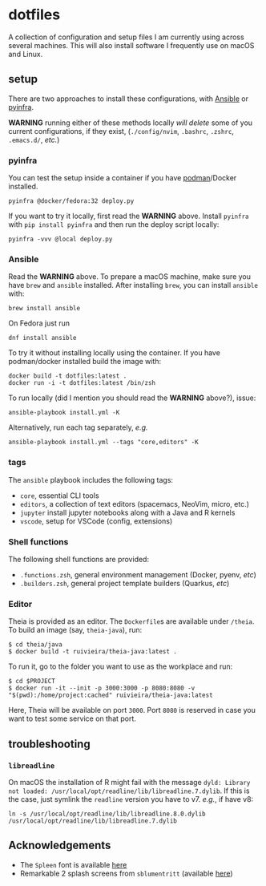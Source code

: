 # dotfiles

A collection of configuration and setup files I am currently using across several machines. This will also install software I frequently use on macOS and Linux.

## setup

There are two approaches to install these configurations, with [Ansible](https://www.ansible.com/) or [pyinfra](https://pyinfra.com/).

**WARNING** running either of these methods locally _will delete_ some of you current configurations,
if they exist, (`./config/nvim`, `.bashrc`, `.zshrc`, `.emacs.d/`, _etc._)

### pyinfra

You can test the setup inside a container if you have [podman](https://podman.io/)/Docker installed.

```shell
pyinfra @docker/fedora:32 deploy.py
```

If you want to try it locally, first read the **WARNING** above.
Install `pyinfra` with `pip install pyinfra` and then run the deploy script locally:

```shell
pyinfra -vvv @local deploy.py
```

### Ansible

Read the **WARNING** above.
To prepare a macOS machine, make sure you have `brew` and `ansible` installed.
After installing `brew`, you can install `ansible` with:

```shell
brew install ansible
```

On Fedora just run

```shell
dnf install ansible
```

To try it without installing locally using the container.
If you have podman/docker installed build the image with:

```shell
docker build -t dotfiles:latest .
docker run -i -t dotfiles:latest /bin/zsh
```

To run locally (did I mention you should read the **WARNING** above?), issue:

```shell
ansible-playbook install.yml -K
```

Alternatively, run each tag separately, _e.g._

```shell
ansible-playbook install.yml --tags "core,editors" -K
```

### tags

The `ansible` playbook includes the following tags:

- `core`, essential CLI tools
- `editors`, a collection of text editors (spacemacs, NeoVim, micro, etc.)
- `jupyter` install jupyter notebooks along with a Java and R kernels
- `vscode`, setup for VSCode (config, extensions)

### Shell functions

The following shell functions are provided:

- `.functions.zsh`, general environment management (Docker, pyenv, _etc_)
- `.builders.zsh`, general project template builders (Quarkus, _etc_)

### Editor

Theia is provided as an editor. The `Dockerfile`s are available under `/theia`.
To build an image (say, `theia-java`), run:

```shell
$ cd theia/java
$ docker build -t ruivieira/theia-java:latest .
```

To run it, go to the folder you want to use as the workplace and run:

```shell
$ cd $PROJECT
$ docker run -it --init -p 3000:3000 -p 8080:8080 -v "$(pwd):/home/project:cached" ruivieira/theia-java:latest
```

Here, Theia will be available on port `3000`. Port `8080` is reserved in case you want to test some service on that port.

## troubleshooting

### `libreadline`

On macOS the installation of R might fail with the message `dyld: Library not loaded: /usr/local/opt/readline/lib/libreadline.7.dylib`. If this is the case, just symlink the `readline` version you have to v7. _e.g._, if have v8:

```shell
ln -s /usr/local/opt/readline/lib/libreadline.8.0.dylib /usr/local/opt/readline/lib/libreadline.7.dylib
```

## Acknowledgements

- The `Spleen` font is available [here](https://github.com/fcambus/spleen)
- Remarkable 2 splash screens from `sblumentritt` (available [here](https://github.com/sblumentritt/remarkable_splashscreens))
